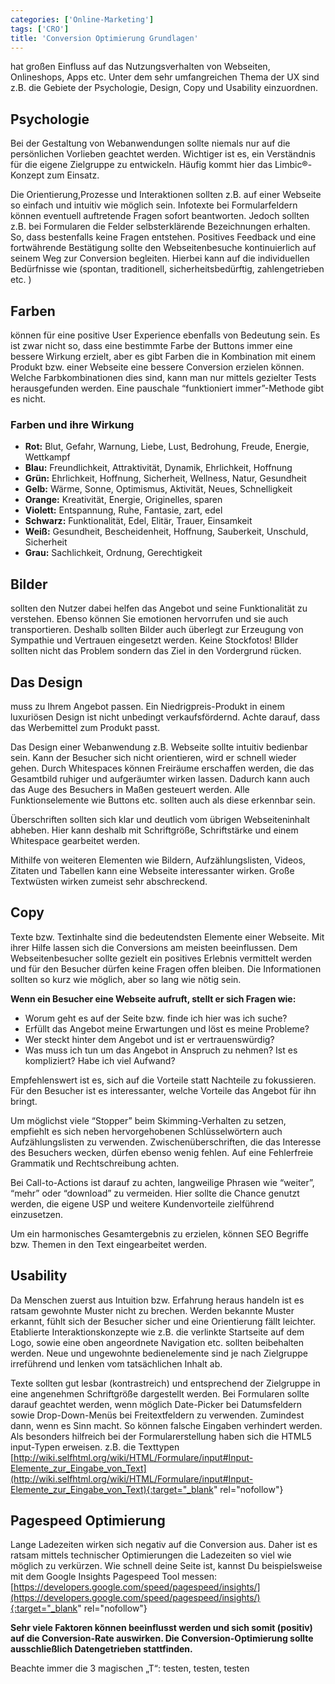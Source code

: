 ```yaml
---
categories: ['Online-Marketing']
tags: ['CRO']
title: 'Conversion Optimierung Grundlagen'
---
```


hat großen Einfluss auf das Nutzungsverhalten von Webseiten, Onlineshops, Apps etc. Unter dem sehr umfangreichen Thema der UX sind z.B. die Gebiete der Psychologie, Design, Copy und Usability einzuordnen.

## Psychologie

Bei der Gestaltung von Webanwendungen sollte niemals nur auf die persönlichen Vorlieben geachtet werden. Wichtiger ist es, ein Verständnis für die eigene Zielgruppe zu entwickeln. Häufig kommt hier das Limbic®-Konzept zum Einsatz.

Die Orientierung,Prozesse und Interaktionen sollten z.B. auf einer Webseite so einfach und intuitiv wie möglich sein. Infotexte bei Formularfeldern können eventuell auftretende Fragen sofort beantworten. Jedoch sollten z.B. bei Formularen die Felder selbsterklärende Bezeichnungen erhalten. So, dass bestenfalls keine Fragen entstehen. Positives Feedback und eine fortwährende Bestätigung sollte den Webseitenbesuche kontinuierlich auf seinem Weg zur Conversion begleiten. Hierbei kann auf die individuellen Bedürfnisse wie (spontan, traditionell, sicherheitsbedürftig, zahlengetrieben etc. )

## Farben

können für eine positive User Experience ebenfalls von Bedeutung sein. Es ist zwar nicht so, dass eine bestimmte Farbe der Buttons immer eine bessere Wirkung erzielt, aber es gibt Farben die in Kombination mit einem Produkt bzw. einer Webseite eine bessere Conversion erzielen können. Welche Farbkombinationen dies sind, kann man nur mittels gezielter Tests herausgefunden werden. Eine pauschale “funktioniert immer”-Methode gibt es nicht.

### Farben und ihre Wirkung

- **Rot:** Blut, Gefahr, Warnung, Liebe, Lust, Bedrohung, Freude, Energie, Wettkampf
- **Blau:**  Freundlichkeit, Attraktivität, Dynamik, Ehrlichkeit, Hoffnung
- **Grün:**  Ehrlichkeit, Hoffnung, Sicherheit, Wellness, Natur, Gesundheit
- **Gelb:** Wärme, Sonne, Optimismus, Aktivität, Neues, Schnelligkeit
- **Orange:** Kreativität, Energie, Originelles, sparen
- **Violett:** Entspannung, Ruhe, Fantasie, zart, edel
- **Schwarz:** Funktionalität, Edel, Elitär, Trauer, Einsamkeit
- **Weiß:** Gesundheit, Bescheidenheit, Hoffnung, Sauberkeit, Unschuld, Sicherheit
- **Grau:**  Sachlichkeit, Ordnung, Gerechtigkeit

## Bilder

sollten den Nutzer dabei helfen das Angebot und seine Funktionalität zu verstehen. Ebenso können Sie emotionen hervorrufen und sie auch transportieren. Deshalb sollten Bilder auch überlegt zur Erzeugung von Sympathie und Vertrauen eingesetzt werden. Keine Stockfotos! BIlder sollten nicht das Problem sondern das Ziel in den Vordergrund rücken.

## Das Design

muss zu Ihrem Angebot passen. Ein Niedrigpreis-Produkt in einem luxuriösen Design ist nicht unbedingt verkaufsfördernd. Achte darauf, dass das Werbemittel zum Produkt passt.

Das Design einer Webanwendung z.B. Webseite sollte intuitiv bedienbar sein. Kann der Besucher sich nicht orientieren, wird er schnell wieder gehen. Durch Whitespaces können Freiräume erschaffen werden, die das Gesamtbild ruhiger und aufgeräumter wirken lassen. Dadurch kann auch das Auge des Besuchers in Maßen gesteuert werden. Alle Funktionselemente wie Buttons etc. sollten auch als diese erkennbar sein.

Überschriften sollten sich klar und deutlich vom übrigen Webseiteninhalt abheben. Hier kann deshalb mit Schriftgröße, Schriftstärke und einem Whitespace gearbeitet werden.

Mithilfe von weiteren Elementen wie Bildern, Aufzählungslisten, Videos, Zitaten und Tabellen kann eine Webseite interessanter wirken. Große Textwüsten wirken zumeist sehr abschreckend.

## Copy

Texte bzw. Textinhalte sind die bedeutendsten Elemente einer Webseite. Mit ihrer Hilfe lassen sich die Conversions am meisten beeinflussen. Dem Webseitenbesucher sollte gezielt ein positives Erlebnis vermittelt werden und für den Besucher dürfen keine Fragen offen bleiben. Die Informationen sollten so kurz wie möglich, aber so lang wie nötig sein.

**Wenn ein Besucher eine Webseite aufruft, stellt er sich Fragen wie:**

- Worum geht es auf der Seite bzw. finde ich hier was ich suche?
- Erfüllt das Angebot meine Erwartungen und löst es meine Probleme?
- Wer steckt hinter dem Angebot und ist er vertrauenswürdig?
- Was muss ich tun um das Angebot in Anspruch zu nehmen? Ist es kompliziert? Habe ich viel Aufwand?

Empfehlenswert ist es, sich auf die Vorteile statt Nachteile zu fokussieren. Für den Besucher ist es interessanter, welche Vorteile das Angebot für ihn bringt.

Um möglichst viele “Stopper” beim Skimming-Verhalten zu setzen, empfiehlt es sich neben hervorgehobenen Schlüsselwörtern auch Aufzählungslisten zu verwenden. Zwischenüberschriften, die das Interesse des Besuchers wecken, dürfen ebenso wenig fehlen. Auf eine Fehlerfreie Grammatik und Rechtschreibung achten.

Bei Call-to-Actions ist darauf zu achten, langweilige Phrasen wie “weiter”, “mehr” oder “download” zu vermeiden. Hier sollte die Chance genutzt werden, die eigene USP und weitere Kundenvorteile zielführend einzusetzen.

Um ein harmonisches Gesamtergebnis zu erzielen, können  SEO Begriffe bzw. Themen in den Text eingearbeitet werden.

## Usability

Da Menschen zuerst aus Intuition bzw. Erfahrung heraus handeln ist es ratsam gewohnte Muster nicht zu brechen. Werden bekannte Muster erkannt, fühlt sich der Besucher sicher und eine Orientierung fällt leichter. Etablierte Interaktionskonzepte wie z.B. die verlinkte Startseite auf dem Logo, sowie eine oben angeordnete Navigation etc. sollten beibehalten werden. Neue und ungewohnte bedienelemente sind je nach Zielgruppe irreführend und lenken vom tatsächlichen Inhalt ab.

Texte sollten gut lesbar (kontrastreich) und entsprechend der Zielgruppe in eine angenehmen Schriftgröße dargestellt werden. Bei Formularen sollte darauf geachtet werden, wenn möglich Date-Picker bei Datumsfeldern sowie Drop-Down-Menüs bei Freitextfeldern zu verwenden. Zumindest dann, wenn es Sinn macht. So können falsche Eingaben verhindert werden. Als besonders hilfreich bei der Formularerstellung haben sich die HTML5 input-Typen erweisen. z.B. die Texttypen  [http://wiki.selfhtml.org/wiki/HTML/Formulare/input#Input-Elemente_zur_Eingabe_von_Text](http://wiki.selfhtml.org/wiki/HTML/Formulare/input#Input-Elemente_zur_Eingabe_von_Text){:target="_blank" rel="nofollow"}

## Pagespeed Optimierung

Lange Ladezeiten wirken sich negativ auf die Conversion aus. Daher ist es ratsam mittels technischer Optimierungen die Ladezeiten so viel wie möglich zu verkürzen. Wie schnell deine Seite ist, kannst Du beispielsweise mit dem Google Insights Pagespeed Tool messen:  [https://developers.google.com/speed/pagespeed/insights/](https://developers.google.com/speed/pagespeed/insights/){:target="_blank" rel="nofollow"}

**Sehr viele Faktoren können beeinflusst werden und sich somit (positiv) auf die Conversion-Rate auswirken. Die Conversion-Optimierung sollte ausschließlich Datengetrieben stattfinden.**

Beachte immer die 3 magischen „T“:  testen, testen, testen
